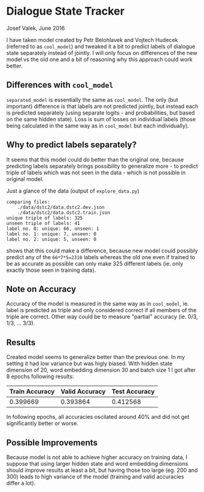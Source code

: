 Dialogue State Tracker
======================

Josef Valek, June 2016

I have taken model created by Petr Belohlavek and Vojtech Hudecek (referred to as `cool_model`) and tweaked it a bit to predict labels of dialogue state
separately instead of jointly. I will only focus on differences of the new model vs the old one and a bit of reasoning why this approach could work better.

Differences with `cool_model`
-----------------------------

`separated_model` is essentially the same as `cool_model`. The only (but important) difference is that labels are not predicted jointly,
but instead each is predicted separately (using separate logits - and probabilities, but based on the same hidden state).
Loss is sum of losses on individual labels (those being calculated in the same way as in `cool_model` but each individually).

Why to predict labels separately?
---------------------------------

It seems that this model could do better than the original one, because predicting labels separately brings possibility to
generalize more - to predict triple of labels which was not seen in the data - which is not possible in original model.

Just a glance of the data (output of `explore_data.py`)

```
comparing files:
	./data/dstc2/data.dstc2.dev.json
	./data/dstc2/data.dstc2.train.json
unique triple of labels: 325
unseen triple of labels: 41
label no. 0: unique: 66, unseen: 1
label no. 1: unique: 7, unseen: 0
label no. 2: unique: 5, unseen: 0
```

shows that this could make a difference, because new model could possibly predict any of the `66*7*5=2310` labels whereas the old one
even if trained to be as accurate as possible can only make 325 different labels (ie. only exactly those seen in training data).

Note on Accuracy
----------------

Accuracy of the model is measured in the same way as in `cool_model`, ie. label is predicted as triple and only considered
correct if all members of the triple are correct. Other way could be to measure "partial" accuracy (ie. 0/3, 1/3, ... 3/3).


Results
-------

Created model seems to generalize better than the previous one. In my setting it had low variance but was higly biased. With hidden state dimension
of 20, word embedding dimension 30 and batch size 1 I got after 8 epochs following results:

|Train Accuracy|Valid Accuracy|Test Accuracy|
|--------------|--------------|-------------|
|0.399669      |0.393864      |0.412568     |

In following epochs, all accuracies oscilated around 40% and did not get significantly better or worse.


Possible Improvements
---------------------

Because model is not able to achieve higher accuracy on training data, I suppose that using larger hidden state and word embedding dimensions
should improve results at least a bit, but having those too large (eg. 200 and 300) leads to high variance of the model (training and valid accuracies
differ a lot).






